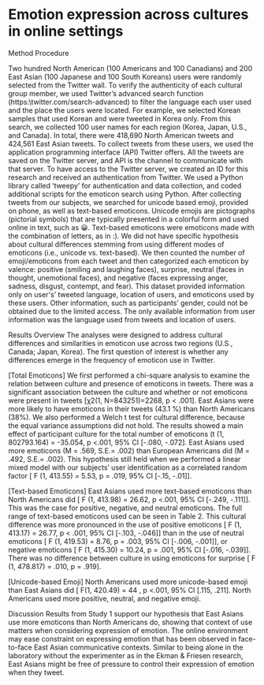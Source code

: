 # Emotion expression across cultures in online settings

Method
Procedure

Two hundred North American (100 Americans and 100 Canadians) and 200 East Asian (100 Japanese and 100 South Koreans) users were randomly selected from the Twitter wall. To verify the authenticity of each cultural group member, we used Twitter’s advanced search function (https:\\twitter.com/search-advanced) to filter the language each user used and the place the users were located. For example, we selected Korean samples that used Korean and were tweeted in Korea only. From this search, we collected 100 user names for each region (Korea, Japan, U.S., and Canada). In total, there were 418,690 North American tweets and 424,561 East Asian tweets.
To collect tweets from these users, we used the application programming interface (API) Twitter offers. All the tweets are saved on the Twitter server, and API is the channel to communicate with that server. To have access to the Twitter server, we created an ID for this research and received an authentication from Twitter. We used a Python library called ‘tweepy’ for authentication and data collection, and coded additional scripts for the emoticon search using Python. 
After collecting tweets from our subjects, we searched for unicode based emoji, provided on phone, as well as text-based emoticons. Unicode emojis are pictographs (pictorial symbols) that are typically presented in a colorful form and used online in text, such as 😀. Text-based emoticons were emoticons made with the combination of letters, as in :). We did not have specific hypothesis about cultural differences stemming from using different modes of emoticons (i.e., unicode vs. text-based). We then counted the number of emoji/emoticons from each tweet and then categorized each emoticon by valence: positive (smiling and laughing faces), surprise, neutral (faces in thought, unemotional faces), and negative (faces expressing anger, sadness, disgust, contempt, and fear). This dataset provided information only on user's’ tweeted language, location of users, and emoticons used by these users. Other information, such as participants’ gender, could not be obtained due to the limited access. The only available information from user information was the language used from tweets and location of users.

Results 
Overview
The analyses were designed to address cultural differences and similarities in emoticon use across two regions (U.S., Canada; Japan, Korea). The first question of interest is whether any differences emerge in the frequency of emoticon use in Twitter. 

[Total Emoticons] We first performed a chi-square analysis to examine the relation between culture and presence of emoticons in tweets. There was a significant association between the culture and whether or not emoticons were present in tweets [χ2(1, N=843251)=2268,  p < .001]. East Asians were more likely to have emoticons in their tweets (43.1 %) than North Americans (38%). We also performed a Welch t test for cultural difference, because the equal variance assumptions did not hold. The results showed a main effect of participant culture for the total number of emoticons (t (1, 802793.164) = -35.054, p <.001, 95% CI [-.080, -.072]. East Asians used more emoticons (M = .569, S.E.= .002) than European Americans did (M = .492, S.E.= .002). This hypothesis still held when we performed a linear mixed model with our subjects’ user identification as a correlated random factor [ F (1, 413.55) = 5.53, p = .019, 95% CI [-.15, -.01]].  

[Text-based Emoticons] East Asians used more text-based emoticons than North Americans did [ F (1, 413.98) = 26.62, p <.001, 95% CI [-.249, -.111]]. This was the case for positive, negative, and neutral emoticons. The full range of text-based emoticons used can be seen in Table 2. This cultural difference was more pronounced in the use of positive emoticons [ F (1, 413.17) = 26.77, p < .001, 95% CI [-.103, -.046]] than in the use of neutral emoticons [ F (1, 419.53) = 8.76, p = .003, 95% CI [-.006, -.001]], or negative emoticons [ F (1, 415.30) = 10.24, p = .001, 95% CI [-.016, -.039]]. There was no difference between culture in using emoticons for surprise [ F (1, 478.817) = .010, p = .919].

[Unicode-based Emoji] North Americans used more unicode-based emoji than East Asians did [ F(1, 420.49) = 44 , p <.001, 95% CI [.115, .211]. North Americans used more positive, neutral, and negative emoji. 

Discussion
Results from Study 1 support our hypothesis that East Asians use more emoticons than North Americans do, showing that  context of use matters when considering expression of emotion. The online environment may ease constraint on expressing emotion that has been observed in face-to-face East Asian communicative contexts. Similar to being alone in the laboratory without the experimenter as in the Ekman & Friesen research, East Asians might be free of pressure to control their expression of emotion when they tweet.

